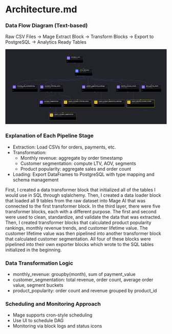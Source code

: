 # Architecture.md

### Data Flow Diagram (Text-based)
Raw CSV Files → Mage Extract Block → Transform Blocks → Export to PostgreSQL → Analytics Ready Tables

![alt text](https://github.com/Myoof/Brazilian-E-Commerce/blob/main/pipeline_tree.png "Visual of the Pipeline Tree")

### Explanation of Each Pipeline Stage
- Extraction: Load CSVs for orders, payments, etc.
- Transformation:
  - Monthly revenue: aggregate by order timestamp
  - Customer segmentation: compute LTV, AOV, segments
  - Product popularity: aggregate sales and order count
- Loading: Export DataFrames to PostgreSQL with type mapping and schema management

First, I created a data transformer block that initialized all of the tables I would use in SQL through sqlalchemy. Then, I created a data loader block that loaded all 9 tables from the raw dataset into Mage AI that was connected to the first transformer block. In the third layer, there were five transformer blocks, each with a different purpose. The first and second were used to clean, standardize, and validate the data that was extracted. Then, I created transformer blocks that calculated product popularity rankings, monthly revenue trends, and customer lifetime value. The customer lifetime value was then pipelined into another transformer block that calculated customer segmentation. All four of these blocks were pipelined into their own exporter blocks which wrote to the SQL tables initialized in the beginning.

### Data Transformation Logic
- monthly_revenue: groupby(month), sum of payment_value
- customer_segmentation: total revenue, order count, average order value, segment buckets
- product_popularity: order count and revenue grouped by product_id

### Scheduling and Monitoring Approach
- Mage supports cron-style scheduling
- Use UI to schedule DAG
- Monitoring via block logs and status icons
